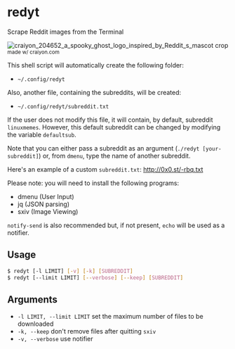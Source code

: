 # redyt

Scrape Reddit images from the Terminal

![craiyon_204652_a_spooky_ghost_logo_inspired_by_Reddit_s_mascot crop](https://github.com/berwiecom/fork--redyt.sh.tmp/assets/34105153/37e15371-a3ac-4408-8396-8f82d2639b1f)
<sup>made w/ craiyon.com<sub>

This shell script will automatically create the following folder:

  - `~/.config/redyt`

Also, another file, containing the subreddits, will be created:

  - `~/.config/redyt/subreddit.txt`

If the user does not modify this file, it will contain, by default, subreddit `linuxmemes`.
However, this default subreddit can be changed by modifying the variable `defaultsub`.

Note that you can either pass a subreddit as an argument (`./redyt [your-subreddit]`)
or, from `dmenu`, type the name of another subreddit.

Here's an example of a custom `subreddit.txt`: http://0x0.st/-rbq.txt

Please note: you will need to install the following programs:
  - dmenu (User Input)
  - jq (JSON parsing)
  - sxiv (Image Viewing)

`notify-send` is also recommended but, if not present, `echo` will be used as a notifier.

## Usage

```sh
$ redyt [-l LIMIT] [-v] [-k] [SUBREDDIT]
$ redyt [--limit LIMIT] [--verbose] [--keep] [SUBREDDIT]
```

## Arguments

* `-l LIMIT, --limit LIMIT` set the maximum number of files to be downloaded
* `-k, --keep` don't remove files after quitting `sxiv`
* `-v, --verbose` use notifier
